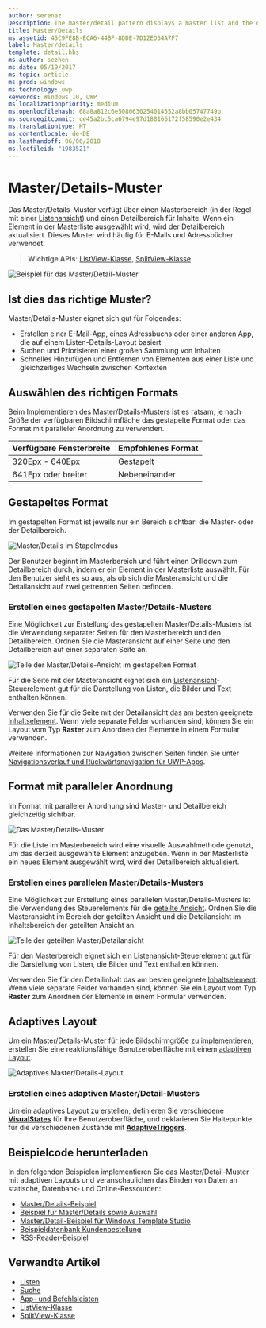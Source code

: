 ```yaml
---
author: serenaz
Description: The master/detail pattern displays a master list and the details for the currently selected item. This pattern is frequently used for email and contact lists/address books.
title: Master/Details
ms.assetid: 45C9FE8B-ECA6-44BF-8DDE-7D12ED34A7F7
label: Master/details
template: detail.hbs
ms.author: sezhen
ms.date: 05/19/2017
ms.topic: article
ms.prod: windows
ms.technology: uwp
keywords: Windows 10, UWP
ms.localizationpriority: medium
ms.openlocfilehash: 68a8a812c6e5080630254014552a8bb05747749b
ms.sourcegitcommit: ce45a2bc5ca6794e97d188166172f58590e2e434
ms.translationtype: HT
ms.contentlocale: de-DE
ms.lasthandoff: 06/06/2018
ms.locfileid: "1983521"
---
```

# <a name="masterdetails-pattern"></a>Master/Details-Muster

 

Das Master/Details-Muster verfügt über einen Masterbereich (in der Regel mit einer [Listenansicht](lists.md)) und einen Detailbereich für Inhalte. Wenn ein Element in der Masterliste ausgewählt wird, wird der Detailbereich aktualisiert. Dieses Muster wird häufig für E-Mails und Adressbücher verwendet.

> **Wichtige APIs**: [ListView-Klasse](https://docs.microsoft.com/en-us/uwp/api/Windows.UI.Xaml.Controls.ListView), [SplitView-Klasse](https://docs.microsoft.com/en-us/uwp/api/windows.ui.xaml.controls.splitview)

![Beispiel für das Master/Detail-Muster](images/HIGSecOne_MasterDetail.png)

## <a name="is-this-the-right-pattern"></a>Ist dies das richtige Muster?

Master/Details-Muster eignet sich gut für Folgendes:

-   Erstellen einer E-Mail-App, eines Adressbuchs oder einer anderen App, die auf einem Listen-Details-Layout basiert
-   Suchen und Priorisieren einer großen Sammlung von Inhalten
-   Schnelles Hinzufügen und Entfernen von Elementen aus einer Liste und gleichzeitiges Wechseln zwischen Kontexten

## <a name="choose-the-right-style"></a>Auswählen des richtigen Formats

Beim Implementieren des Master/Details-Musters ist es ratsam, je nach Größe der verfügbaren Bildschirmfläche das gestapelte Format oder das Format mit paralleler Anordnung zu verwenden.

| Verfügbare Fensterbreite | Empfohlenes Format |
|------------------------|-------------------|
| 320Epx - 640Epx        | Gestapelt           |
| 641Epx oder breiter       | Nebeneinander      |

 
## <a name="stacked-style"></a>Gestapeltes Format

Im gestapelten Format ist jeweils nur ein Bereich sichtbar: die Master- oder der Detailbereich.

![Master/Details im Stapelmodus](images/patterns-md-stacked.png)

Der Benutzer beginnt im Masterbereich und führt einen Drilldown zum Detailbereich durch, indem er ein Element in der Masterliste auswählt. Für den Benutzer sieht es so aus, als ob sich die Masteransicht und die Detailansicht auf zwei getrennten Seiten befinden.

### <a name="create-a-stacked-masterdetails-pattern"></a>Erstellen eines gestapelten Master/Details-Musters

Eine Möglichkeit zur Erstellung des gestapelten Master/Details-Musters ist die Verwendung separater Seiten für den Masterbereich und den Detailbereich. Ordnen Sie die Masteransicht auf einer Seite und den Detailbereich auf einer separaten Seite an.

![Teile der Master/Details-Ansicht im gestapelten Format](images/patterns-md-stacked-parts.png)

Für die Seite mit der Masteransicht eignet sich ein [Listenansicht](lists.md)-Steuerelement gut für die Darstellung von Listen, die Bilder und Text enthalten können. 

Verwenden Sie für die Seite mit der Detailansicht das am besten geeignete [Inhaltselement](../layout/layout-panels.md). Wenn viele separate Felder vorhanden sind, können Sie ein Layout vom Typ **Raster** zum Anordnen der Elemente in einem Formular verwenden.

Weitere Informationen zur Navigation zwischen Seiten finden Sie unter [Navigationsverlauf und Rückwärtsnavigation für UWP-Apps](../basics/navigation-history-and-backwards-navigation.md).

## <a name="side-by-side-style"></a>Format mit paralleler Anordnung

Im Format mit paralleler Anordnung sind Master- und Detailbereich gleichzeitig sichtbar.

![Das Master/Details-Muster](images/patterns-masterdetail-400x227.png)

Für die Liste im Masterbereich wird eine visuelle Auswahlmethode genutzt, um das derzeit ausgewählte Element anzugeben. Wenn in der Masterliste ein neues Element ausgewählt wird, wird der Detailbereich aktualisiert.

### <a name="create-a-side-by-side-masterdetails-pattern"></a>Erstellen eines parallelen Master/Details-Musters

Eine Möglichkeit zur Erstellung eines parallelen Master/Details-Musters ist die Verwendung des Steuerelements für die [geteilte Ansicht](split-view.md). Ordnen Sie die Masteransicht im Bereich der geteilten Ansicht und die Detailansicht im Inhaltsbereich der geteilten Ansicht an.

![Teile der geteilten Master/Detailansicht](images/patterns_md_splitview_parts.png)

Für den Masterbereich eignet sich ein [Listenansicht](lists.md)-Steuerelement gut für die Darstellung von Listen, die Bilder und Text enthalten können.

Verwenden Sie für den Detailinhalt das am besten geeignete [Inhaltselement](../layout/layout-panels.md). Wenn viele separate Felder vorhanden sind, können Sie ein Layout vom Typ **Raster** zum Anordnen der Elemente in einem Formular verwenden.

## <a name="adaptive-layout"></a>Adaptives Layout

Um ein Master/Details-Muster für jede Bildschirmgröße zu implementieren, erstellen Sie eine reaktionsfähige Benutzeroberfläche mit einem [adaptiven Layout](../layout/layouts-with-xaml.md).

![Adaptives Master/Details-Layout](images/patterns_masterdetail.png)

### <a name="create-an-adaptive-masterdetails-pattern"></a>Erstellen eines adaptiven Master/Detail-Musters
Um ein adaptives Layout zu erstellen, definieren Sie verschiedene [**VisualStates**](https://docs.microsoft.com/en-us/uwp/api/windows.ui.xaml.visualstate) für Ihre Benutzeroberfläche, und deklarieren Sie Haltepunkte für die verschiedenen Zustände mit [**AdaptiveTriggers**](https://docs.microsoft.com/en-us/uwp/api/Windows.UI.Xaml.AdaptiveTrigger).

## <a name="get-the-sample-code"></a>Beispielcode herunterladen

In den folgenden Beispielen implementieren Sie das Master/Detail-Muster mit adaptiven Layouts und veranschaulichen das Binden von Daten an statische, Datenbank- und Online-Ressourcen: 
- [Master/Details-Beispiel](https://github.com/Microsoft/Windows-universal-samples/tree/master/Samples/XamlMasterDetail) 
- [Beispiel für Master/Details sowie Auswahl](https://github.com/Microsoft/Windows-universal-samples/tree/master/Samples/XamlListView)
- [Master/Detail-Beispiel für Windows Template Studio](https://github.com/Microsoft/WindowsTemplateStudio/tree/master/templates/Uwp/Pages/MasterDetail)
- [Beispieldatenbank Kundenbestellung](https://github.com/Microsoft/Windows-appsample-customers-orders-database)
- [RSS-Reader-Beispiel](https://github.com/Microsoft/Windows-appsample-rssreader)

## <a name="related-articles"></a>Verwandte Artikel

- [Listen](lists.md)
- [Suche](search.md)
- [App- und Befehlsleisten](app-bars.md)
- [ListView-Klasse](https://docs.microsoft.com/en-us/uwp/api/Windows.UI.Xaml.Controls.ListView)
- [SplitView-Klasse](https://docs.microsoft.com/en-us/uwp/api/windows.ui.xaml.controls.splitview)
